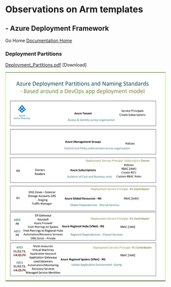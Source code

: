 #  Observations on Arm templates # 

## - Azure Deployment Framework ## 
Go Home [Documentation Home](./ARM.md)

### Deployment Partitions

[Deployment_Partitions.pdf](./azure_deployment_partitions.pdf) [Download]

![Deployment Partitions](./azure_deployment_partitions.jpg)


